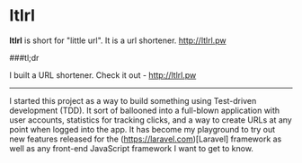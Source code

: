 # ltlrl

**ltlrl** is short for "little url". It is a url shortener. http://ltlrl.pw

###tl;dr

I built a URL shortener. Check it out - http://ltlrl.pw

---

I started this project as a way to build something using Test-driven development (TDD). It sort of ballooned into a full-blown application with user accounts, statistics for tracking clicks, and a way to create URLs at any point when logged into the app. It has become my playground to try out new features released for the (https://laravel.com)[Laravel] framework as well as any front-end JavaScript framework I want to get to know.
